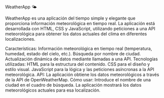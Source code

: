 WeatherApp 🌤️

WeatherApp es una aplicación del tiempo simple y elegante que proporciona información meteorológica en tiempo real. La aplicación está desarrollada con HTML, CSS y JavaScript,
utilizando peticiones a una API meteorológica para obtener los datos actuales del clima en diferentes localizaciones.

Características:
Información meteorológica en tiempo real (temperatura, humedad, estado del cielo, etc.).
Búsqueda por nombre de ciudad.
Actualización dinámica de datos mediante llamadas a una API.
Tecnologías utilizadas:
HTML para la estructura del contenido.
CSS para el diseño y estilo visual.
JavaScript para la lógica y las peticiones asíncronas a la API meteorológica.
API:
La aplicación obtiene los datos meteorológicos a través de la API de OpenWeatherMap.
Cómo usar:
Introduce el nombre de una ciudad en el cuadro de búsqueda.
La aplicación mostrará los datos meteorológicos actuales para esa localización.

